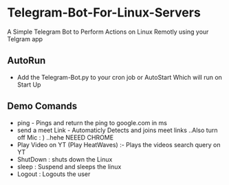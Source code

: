 # Telegram-Bot-For-Linux-Servers
A Simple Telegram Bot to Perform Actions on Linux Remotly using your Telgram app

## AutoRun
- Add the Telegram-Bot.py to your cron job or AutoStart Which will run on Start Up
## Demo Comands 
- ping - Pings and return the ping to google.com in ms
- send a meet Link - Automaticly Detects and joins meet links ..Also turn off Mic : ) ..hehe NEEED CHROME 
- Play Video on YT (Play HeatWaves) :- Plays the videos search query on YT
- ShutDown : shuts down the Linux
- sleep : Suspend and sleeps the linux
- Logout : Logouts the user


